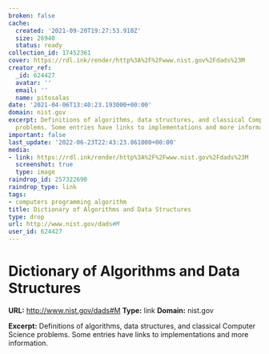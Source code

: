 ```yaml
---
broken: false
cache:
  created: '2021-09-20T19:27:53.910Z'
  size: 26940
  status: ready
collection_id: 17452361
cover: https://rdl.ink/render/http%3A%2F%2Fwww.nist.gov%2Fdads%23M
creator_ref:
  _id: 624427
  avatar: ''
  email: ''
  name: pitosalas
date: '2021-04-06T13:40:23.193000+00:00'
domain: nist.gov
excerpt: Definitions of algorithms, data structures, and classical Computer Science
  problems. Some entries have links to implementations and more information.
important: false
last_update: '2022-06-23T22:43:23.861000+00:00'
media:
- link: https://rdl.ink/render/http%3A%2F%2Fwww.nist.gov%2Fdads%23M
  screenshot: true
  type: image
raindrop_id: 257322690
raindrop_type: link
tags:
- computers programming algorithm
title: Dictionary of Algorithms and Data Structures
type: drop
url: http://www.nist.gov/dads#M
user_id: 624427
---
```


# Dictionary of Algorithms and Data Structures

**URL:** http://www.nist.gov/dads#M
**Type:** link
**Domain:** nist.gov

**Excerpt:** Definitions of algorithms, data structures, and classical Computer Science problems. Some entries have links to implementations and more information.
